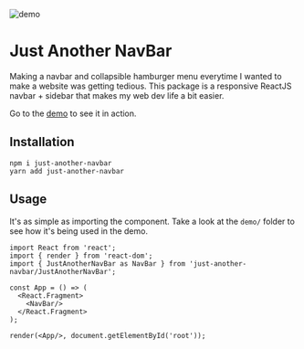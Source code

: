![demo](https://github.com/alexkim205/just-another-navbar/tree/master/demo/demo.gif)

# Just Another NavBar

Making a navbar and collapsible hamburger menu everytime I wanted to make a website was getting tedious. This package is a responsive ReactJS navbar + sidebar that makes my web dev life a bit easier.

Go to the [demo](https://alexkim205.github.io/just-another-navbar/) to see it in action.

## Installation

```{bash}
npm i just-another-navbar
yarn add just-another-navbar
```

## Usage

It's as simple as importing the component. Take a look at the `demo/` folder to see how it's being used in the demo.

```{javascript}
import React from 'react';
import { render } from 'react-dom';
import { JustAnotherNavBar as NavBar } from 'just-another-navbar/JustAnotherNavBar';

const App = () => (
  <React.Fragment>
    <NavBar/>
  </React.Fragment>
);

render(<App/>, document.getElementById('root'));
```
